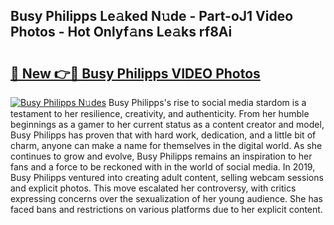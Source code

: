 ## Busy Philipps Le𝚊ked N𝚞de - Part-oJ1 Video Photos - Hot Onlyf𝚊ns Le𝚊ks rf8Ai

# <h2><a href="http://ab16801.deff.icu/?id=Busy+Philipps">🔗 New 👉🔴 Busy Philipps VIDEO Photos</a></h2>

[![Busy Philipps N𝚞des](https://i.imgur.com/rIISA9y.gif)](http://ab16801.deff.icu/?id=Busy+Philipps)
Busy Philipps's rise to social media stardom is a testament to her resilience, creativity, and authenticity. From her humble beginnings as a gamer to her current status as a content creator and model, Busy Philipps has proven that with hard work, dedication, and a little bit of charm, anyone can make a name for themselves in the digital world. As she continues to grow and evolve, Busy Philipps remains an inspiration to her fans and a force to be reckoned with in the world of social media. In 2019, Busy Philipps ventured into creating adult content, selling webcam sessions and explicit photos. This move escalated her controversy, with critics expressing concerns over the sexualization of her young audience. She has faced bans and restrictions on various platforms due to her explicit content.
